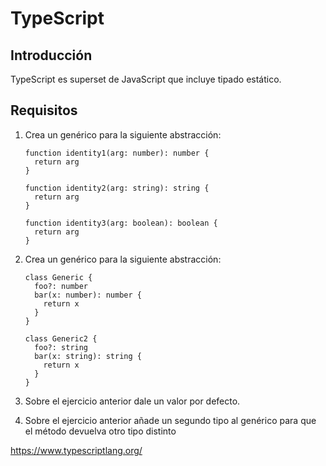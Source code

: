 # TypeScript

## Introducción

TypeScript es superset de JavaScript que incluye tipado estático.

## Requisitos

1. Crea un genérico para la siguiente abstracción:

   ```
   function identity1(arg: number): number {
     return arg
   }

   function identity2(arg: string): string {
     return arg
   }

   function identity3(arg: boolean): boolean {
     return arg
   }
   ```

2. Crea un genérico para la siguiente abstracción:

   ```
   class Generic {
     foo?: number
     bar(x: number): number {
       return x
     }
   }

   class Generic2 {
     foo?: string
     bar(x: string): string {
       return x
     }
   }
   ```

3. Sobre el ejercicio anterior dale un valor por defecto.
4. Sobre el ejercicio anterior añade un segundo tipo al genérico para que el método devuelva otro tipo distinto

https://www.typescriptlang.org/
